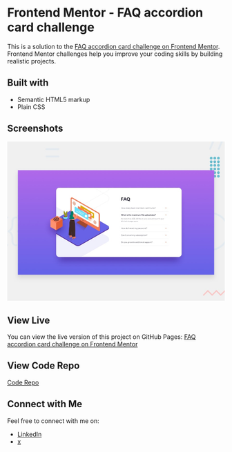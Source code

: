 # Frontend Mentor - FAQ accordion card challenge

This is a solution to the [FAQ accordion card challenge on Frontend Mentor](https://www.frontendmentor.io/challenges/faq-accordion-card-XlyjD0Oam). Frontend Mentor challenges help you improve your coding skills by building realistic projects. 

## Built with

- Semantic HTML5 markup
- Plain CSS

## Screenshots

![Screenshot 1](img/screenshot.png)

## View Live

You can view the live version of this project on GitHub Pages: [FAQ accordion card challenge on Frontend Mentor](https://iamupo.github.io/FrontendMentor-Solutions/FAQ-accordion-card)

## View Code Repo
[Code Repo](https://github.com/iamupo/FrontendMentor-Solutions/tree/main/FAQ-accordion-card)

## Connect with Me

Feel free to connect with me on:

- [LinkedIn](https://www.linkedin.com/in/iamupo/)
- [x](https://www.x.com/iamupo/)
